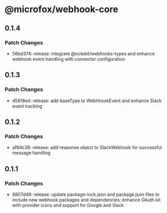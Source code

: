 # @microfox/webhook-core

## 0.1.4

### Patch Changes

- 56bd374: release: integrate @octokit/webhooks-types and enhance webhook event handling with connector configuration

## 0.1.3

### Patch Changes

- d5818ed: release: add baseType to WebhhookEvent and enhance Slack event tracking

## 0.1.2

### Patch Changes

- af84c38: release: add response object to SlackWebhook for successful message handling

## 0.1.1

### Patch Changes

- 8807d49: release: update package-lock.json and package.json files to include new webhook packages and dependencies; enhance OAuth kit with provider icons and support for Google and Slack
